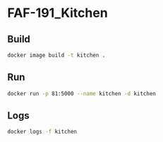 # FAF-191_Kitchen

## Build

```bash
docker image build -t kitchen .
```

## Run

```bash
docker run -p 81:5000 --name kitchen -d kitchen
```

## Logs

```bash
docker logs -f kitchen
```
